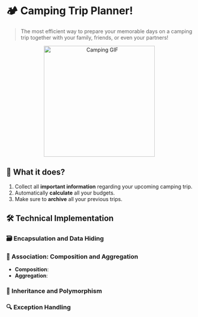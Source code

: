 # 🏕️ Camping Trip Planner!

> The most efficient way to prepare your memorable days on a camping trip together with your family, friends, or even your partners!

<div style="text-align: center;">
    <img src="https://media.giphy.com/media/26gsvCk59AwGX28XS/giphy.gif" alt="Camping GIF" width="300"/>
</div>

## 🚀 What it does?
1. Collect all **important information** regarding your upcoming camping trip.
2. Automatically **calculate** all your budgets.
3. Make sure to **archive** all your previous trips.

## 🛠️ Technical Implementation

### 🗃️ Encapsulation and Data Hiding


### 🔗 Association: Composition and Aggregation


- **Composition**: 
- **Aggregation**: 

### 🧬 Inheritance and Polymorphism


### 🔍 Exception Handling

